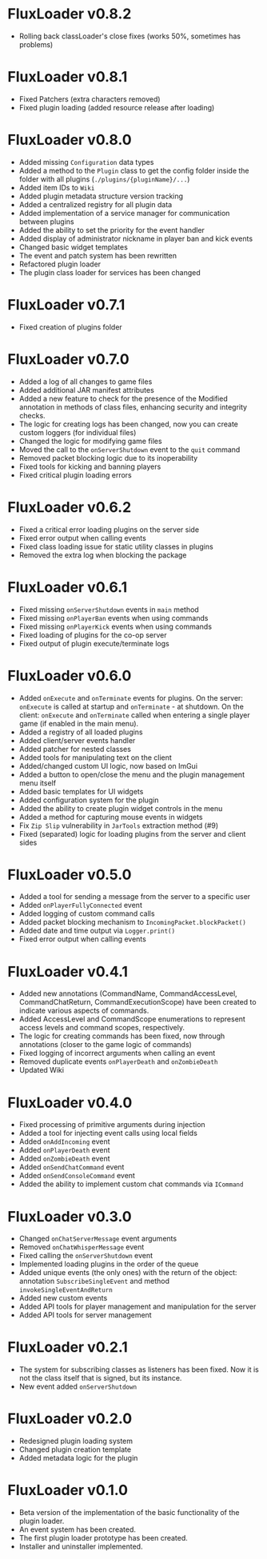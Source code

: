 # FluxLoader v0.8.2
- Rolling back classLoader's close fixes (works 50%, sometimes has problems)

# FluxLoader v0.8.1
- Fixed Patchers (extra characters removed)
- Fixed plugin loading (added resource release after loading)

# FluxLoader v0.8.0
- Added missing `Configuration` data types
- Added a method to the `Plugin` class to get the config folder inside the folder with all plugins (`./plugins/{pluginName}/...`)
- Added item IDs to `Wiki`
- Added plugin metadata structure version tracking
- Added a centralized registry for all plugin data
- Added implementation of a service manager for communication between plugins
- Added the ability to set the priority for the event handler
- Added display of administrator nickname in player ban and kick events
- Changed basic widget templates
- The event and patch system has been rewritten
- Refactored plugin loader
- The plugin class loader for services has been changed

# FluxLoader v0.7.1
- Fixed creation of plugins folder

# FluxLoader v0.7.0
- Added a log of all changes to game files
- Added additional JAR manifest attributes
- Added a new feature to check for the presence of the Modified annotation in methods of class files, enhancing security and integrity checks.
- The logic for creating logs has been changed, now you can create custom loggers (for individual files)
- Changed the logic for modifying game files
- Moved the call to the `onServerShutdown` event to the `quit` command
- Removed packet blocking logic due to its inoperability
- Fixed tools for kicking and banning players
- Fixed critical plugin loading errors

# FluxLoader v0.6.2
- Fixed a critical error loading plugins on the server side
- Fixed error output when calling events
- Fixed class loading issue for static utility classes in plugins
- Removed the extra log when blocking the package

# FluxLoader v0.6.1
- Fixed missing `onServerShutdown` events in `main` method
- Fixed missing `onPlayerBan` events when using commands
- Fixed missing `onPlayerKick` events when using commands
- Fixed loading of plugins for the co-op server
- Fixed output of plugin execute/terminate logs

# FluxLoader v0.6.0
- Added `onExecute` and `onTerminate` events for plugins. On the server: `onExecute` is called at startup and `onTerminate` - at shutdown. On the client: `onExecute` and `onTerminate` called when entering a single player game (if enabled in the main menu).
- Added a registry of all loaded plugins
- Added client/server events handler
- Added patcher for nested classes
- Added tools for manipulating text on the client
- Added/changed custom UI logic, now based on ImGui
- Added a button to open/close the menu and the plugin management menu itself
- Added basic templates for UI widgets
- Added configuration system for the plugin
- Added the ability to create plugin widget controls in the menu
- Added a method for capturing mouse events in widgets
- Fix `Zip Slip` vulnerability in `JarTools` extraction method (#9)
- Fixed (separated) logic for loading plugins from the server and client sides

# FluxLoader v0.5.0
- Added a tool for sending a message from the server to a specific user
- Added `onPlayerFullyConnected` event
- Added logging of custom command calls
- Added packet blocking mechanism to `IncomingPacket.blockPacket()`
- Added date and time output via `Logger.print()`
- Fixed error output when calling events

# FluxLoader v0.4.1
- Added new annotations (CommandName, CommandAccessLevel, CommandChatReturn, CommandExecutionScope) have been created to indicate various aspects of commands.
- Added AccessLevel and CommandScope enumerations to represent access levels and command scopes, respectively.
- The logic for creating commands has been fixed, now through annotations (closer to the game logic of commands)
- Fixed logging of incorrect arguments when calling an event
- Removed duplicate events `onPlayerDeath` and `onZombieDeath`
- Updated Wiki

# FluxLoader v0.4.0
- Fixed processing of primitive arguments during injection
- Added a tool for injecting event calls using local fields
- Added `onAddIncoming` event
- Added `onPlayerDeath` event
- Added `onZombieDeath` event
- Added `onSendChatCommand` event
- Added `onSendConsoleCommand` event
- Added the ability to implement custom chat commands via `ICommand`

# FluxLoader v0.3.0
- Changed `onChatServerMessage` event arguments
- Removed `onChatWhisperMessage` event
- Fixed calling the `onServerShutdown` event
- Implemented loading plugins in the order of the queue
- Added unique events (the only ones) with the return of the object: annotation `SubscribeSingleEvent` and method `invokeSingleEventAndReturn`
- Added new custom events
- Added API tools for player management and manipulation for the server
- Added API tools for server management

# FluxLoader v0.2.1
- The system for subscribing classes as listeners has been fixed. Now it is not the class itself that is signed, but its instance.
- New event added `onServerShutdown`

# FluxLoader v0.2.0
- Redesigned plugin loading system
- Changed plugin creation template
- Added metadata logic for the plugin

# FluxLoader v0.1.0
- Beta version of the implementation of the basic functionality of the plugin loader.
- An event system has been created.
- The first plugin loader prototype has been created.
- Installer and uninstaller implemented.